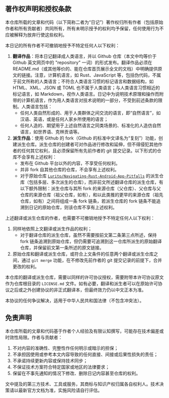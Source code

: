 ## 著作权声明和授权条款
本仓库所载的文章和代码（以下简称二者为“日记”）著作权归所有作者（包括原始作者和所有贡献者）共同所有，所有未明示授予的权利均予保留，任何使用行为不应被解释为放弃行使这些权利。

本日记的所有作者不可撤销地授予不特定任何人以下权利：

1. **翻译作品**：将本日记翻译成人类语言，并以 Github 仓库（本文中均等价于 Github 英文网页中的 "repository" 一词）的形式发布。翻译作品必须在 README.md（或其他等价的、能在仓库首页展示全文的文档）中明确提供原文的链接。注意，计算机语言，如 Rust、JavaScript 等，包括伪代码，不属于前文所称的人类语言；不符合人类语言习惯的标记语言和数据结构，如 HTML、XML、JSON 或 TOML 也不属于人类语言；与人类语言习惯相近的标记语言，如 Markdown，视作人类语言。日记中为说明技术原理和操作而附带的计算机语言，作为用人类语言对技术说明的一部分，不受到前述条款的限制。人类语言包括：
    - 任何人类自然形成的、用于人类群体之间交流的语言，即“自然语言”，如汉语、英语，或是任何人家乡所使用的语言；
    - 任何人造的、期望用于上述自然语言之同类场景的、标准化的人造仿自然语言，如世界语、克林贡语等。
2. **派生作品**：使用 Github 的 fork（Github 的标准中文译名为“复刻”）功能，创建派生仓库。派生仓库的创建者可对作品进行修改和延伸，但不得侵犯其他作者的任何其它权利，且必须保留所有先前作者的 git 提交记录。以下形式的仓库不会享有上述权利：
    - 发布在 Github 平台以外的内容，不享受任何权利。
    - 并非 fork 自其他仓库的仓库，不会享有上述权利。
    - 对于原始仓库 [`Lurito/Navigating-Rust-Android-App-Pitfalls`](https://github.com/Lurito/Navigating-Rust-Android-App-Pitfalls) 的派生仓库（包括多层、多次派生的仓库），而非前文所述翻译仓库的派生仓库，有以下额外限制：派生仓库与其所 fork 的来源仓库（父仓库）、父仓库与父仓库的来源仓库（祖父仓库，如有），和以此类推的更早的来源仓库（祖先仓库，如有）之间将组成一条 fork 链条，若派生仓库的 fork 链条不能追溯到日记的原始仓库，则该仓库不享有上述权利。

上述翻译或派生仓库的作者，也需要不可撤销地授予不特定任何人以下权利：

1. 同样地依照上文翻译或派生作品的权利；
    - 对于翻译仓库的派生仓库，虽然不需要按前文第二条第三点所述，保持 fork 链条追溯到原始仓库，但仍需要可追溯到这一仓库所派生的原始翻译仓库，并保留前文第一条所述的原文链接。
2. 原始仓库和翻译或派生仓库，或符合上文条件的任意两个翻译或派生仓库之间，通过 `git merge` 功能，在不修改先前作者的 git 提交记录的前提下，合并更改的权利。

本仓库的翻译或派生仓库，需要以同样的许可协议授权，需要附带本许可协议原文作为仓库根目录的 `LICENSE.md` 文件。如有必要，翻译和派生者可以在原始许可协议之后或之外创建协议的非正式翻译本，但最终效力仍以中文正本为准。

本协议的任何争议解决，适用于中华人民共和国法律（不包含冲突法）。

## 免责声明

本仓库所载的文章和代码基于作者个人经验及有限认知撰写，可能存在技术偏差或时效性局限。作者与贡献者：

1. 不对内容的准确性、完整性作任何明示或暗示的担保；
2. 不承担因使用或参考本文内容导致的任何直接、间接或后果性损失的责任；
3. 不承诺持续更新内容或保持技术同步；
4. 不保证技术方案符合特定国家或地区的法律要求；
5. 保留在不事先通知的情况下修改、删除日记内容甚至仓库的权利。

文中提及的第三方技术、工具或服务，其商标与知识产权归属各自权利人。技术决策请以最新官方文档为准，实施风险请自行评估。
